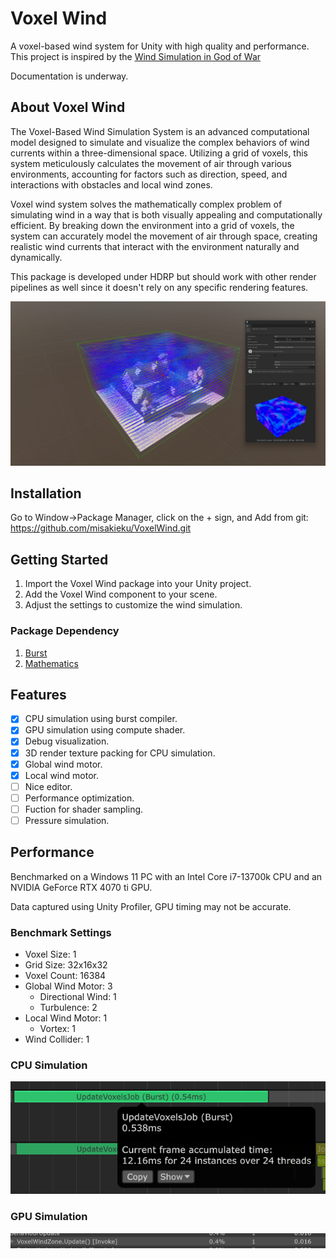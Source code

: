 # Voxel Wind
A voxel-based wind system for Unity with high quality and performance. This project is inspired by the [Wind Simulation in God of War](https://youtu.be/dDgyBKkSf7A?si=sw-8u-IgqSBL8KIn)

Documentation is underway.

## About Voxel Wind
The Voxel-Based Wind Simulation System is an advanced computational model designed to simulate and visualize the complex behaviors of wind currents within a three-dimensional space. Utilizing a grid of voxels, this system meticulously calculates the movement of air through various environments, accounting for factors such as direction, speed, and interactions with obstacles and local wind zones.

Voxel wind system solves the mathematically complex problem of simulating wind in a way that is both visually appealing and computationally efficient. By breaking down the environment into a grid of voxels, the system can accurately model the movement of air through space, creating realistic wind currents that interact with the environment naturally and dynamically.

This package is developed under HDRP but should work with other render pipelines as well since it doesn't rely on any specific rendering features.

![Preview](Documentation~/Image/Preview.png)

## Installation
Go to Window->Package Manager, click on the + sign, and Add from git: https://github.com/misakieku/VoxelWind.git

## Getting Started
1. Import the Voxel Wind package into your Unity project.
2. Add the Voxel Wind component to your scene.
3. Adjust the settings to customize the wind simulation.

### Package Dependency
1. [Burst](https://docs.unity3d.com/Packages/com.unity.burst@1.8/manual/index.html)
2. [Mathematics](https://docs.unity3d.com/Packages/com.unity.mathematics@1.3/manual/index.html)

## Features
- [X] CPU simulation using burst compiler.
- [X] GPU simulation using compute shader.
- [X] Debug visualization.
- [X] 3D render texture packing for CPU simulation.
- [X] Global wind motor.
- [X] Local wind motor.
- [ ] Nice editor.
- [ ] Performance optimization.
- [ ] Fuction for shader sampling.
- [ ] Pressure simulation.

## Performance
Benchmarked on a Windows 11 PC with an Intel Core i7-13700k CPU and an NVIDIA GeForce RTX 4070 ti GPU.

Data captured using Unity Profiler, GPU timing may not be accurate.

### Benchmark Settings
- Voxel Size: 1
- Grid Size: 32x16x32
- Voxel Count: 16384
- Global Wind Motor: 3
    - Directional Wind: 1
    - Turbulence: 2
- Local Wind Motor: 1
    - Vortex: 1
- Wind Collider: 1

### CPU Simulation
![CPUPerformance](Documentation~/Image/CPU-Performance.png)

### GPU Simulation
![GPUPerformance](Documentation~/Image/GPU-Performance.png)
